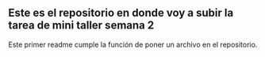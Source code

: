 ## Este es el repositorio en donde voy a subir la tarea de mini taller semana 2

Este primer readme cumple la función de poner un archivo en el repositorio.